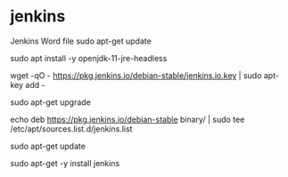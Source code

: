 # jenkins

 
 Jenkins Word file sudo apt-get update
 
sudo apt install -y openjdk-11-jre-headless

wget -qO - https://pkg.jenkins.io/debian-stable/jenkins.io.key | sudo apt-key add -

sudo apt-get upgrade

echo deb https://pkg.jenkins.io/debian-stable binary/ | sudo tee /etc/apt/sources.list.d/jenkins.list

sudo apt-get update

sudo apt-get -y install jenkins
